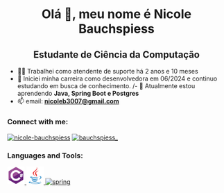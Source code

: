 <h1 align="center">Olá 👋, meu nome é Nicole Bauchspiess</h1>
<h2 align="center">Estudante de Ciência da Computação</h2>

- 👨‍💻 Trabalhei como atendente de suporte há 2 anos e 10 meses
- 📝 Iniciei minha carreira como desenvolvedora em 06/2024 e continuo estudando em busca de conhecimento. 
/- 🌱 Atualmente estou aprendendo **Java, Spring Boot e Postgres**
- 📫 email: **nicoleb3007@gmail.com**

<h3 align="left">Connect with me:</h3>
<p align="left">
<a href="https://linkedin.com/in/nicole-bauchspiess" target="blank"><img align="center" src="https://raw.githubusercontent.com/rahuldkjain/github-profile-readme-generator/master/src/images/icons/Social/linked-in-alt.svg" alt="nicole-bauchspiess" height="30" width="40" /></a>
<a href="https://instagram.com/bauchspiess_" target="blank"><img align="center" src="https://raw.githubusercontent.com/rahuldkjain/github-profile-readme-generator/master/src/images/icons/Social/instagram.svg" alt="bauchspiess_" height="30" width="40" /></a>
</p>

<h3 align="left">Languages and Tools:</h3>
<p align="left"> <a href="https://www.w3schools.com/cs/" target="_blank" rel="noreferrer"> <img src="https://raw.githubusercontent.com/devicons/devicon/master/icons/csharp/csharp-original.svg" alt="csharp" width="40" height="40"/> </a> <a href="https://www.java.com" target="_blank" rel="noreferrer"> <img src="https://raw.githubusercontent.com/devicons/devicon/master/icons/java/java-original.svg" alt="java" width="40" height="40"/> </a> <a href="https://spring.io/" target="_blank" rel="noreferrer"> <img src="https://www.vectorlogo.zone/logos/springio/springio-icon.svg" alt="spring" width="40" height="40"/> </a> </p>

